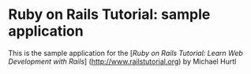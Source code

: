 # Ruby on Rails Tutorial: sample application
This is the sample application for the
[*Ruby on Rails Tutorial: Learn Web Development with Rails*]
(http://www.railstutorial.org) by Michael Hurtl
